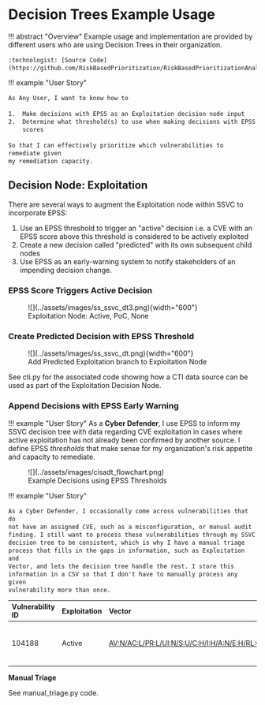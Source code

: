# Decision Trees Example Usage

!!! abstract "Overview"
    Example usage and implementation are provided by different users who
    are using Decision Trees in their organization.

    :technologist: [Source Code](https://github.com/RiskBasedPrioritization/RiskBasedPrioritizationAnalysis/blob/main/analysis/cisa_kev_epss_cvss.ipynb) 


!!! example "User Story"

    As Any User, I want to know how to

    1.  Make decisions with EPSS as an Exploitation decision node input
    2.  Determine what threshold(s) to use when making decisions with EPSS
        scores

    So that I can effectively prioritize which vulnerabilities to remediate given
    my remediation capacity.


## Decision Node: Exploitation

There are several ways to augment the Exploitation node within SSVC to
incorporate EPSS:

1.  Use an EPSS threshold to trigger an "active" decision i.e. a CVE
    with an EPSS score above this threshold is considered to be actively
    exploited
2.  Create a new decision called "predicted" with its own subsequent
    child nodes
3.  Use EPSS as an early-warning system to notify stakeholders of an
    impending decision change.


### EPSS Score Triggers Active Decision

<figure markdown>
  ![](../assets/images/ss_ssvc_dt3.png){width="600"}
  <figcaption>Exploitation Node: Active, PoC, None</figcaption>
</figure>

### Create Predicted Decision with EPSS Threshold

<figure markdown>
  ![](../assets/images/ss_ssvc_dt.png){width="600"}
  <figcaption>Add Predicted Exploitation branch to Exploitation Node</figcaption>
</figure>

See cti.py for the associated code showing how a CTI data source can be
used as part of the Exploitation Decision Node.

  

  

### Append Decisions with EPSS Early Warning

  
!!! example "User Story"
    As a **Cyber Defender**, I use EPSS to inform my SSVC decision tree with
    data regarding CVE exploitation in cases where active exploitation has
    not already been confirmed by another source. I define
    EPSS *thresholds* that make sense for my organization's risk appetite
    and capacity to remediate.


<figure markdown>
![](../assets/images/cisadt_flowchart.png)
<figcaption>Example Decisions using EPSS Thresholds</figcaption>
</figure>

!!! example "User Story"

    As a Cyber Defender, I occasionally come across vulnerabilities that do
    not have an assigned CVE, such as a misconfiguration, or manual audit
    finding. I still want to process these vulnerabilities through my SSVC
    decision tree to be consistent, which is why I have a manual triage
    process that fills in the gaps in information, such as Exploitation and
    Vector, and lets the decision tree handle the rest. I store this
    information in a CSV so that I don't have to manually process any given
    vulnerability more than once.

  

  

| Vulnerability ID | Exploitation | Vector                                                                                                                               | Note                                 |
|:-----------------|:-------------|:-------------------------------------------------------------------------------------------------------------------------------------|:-------------------------------------|
| 104188           | Active       | [AV:N/AC:L/PR:L/UI:N/S:U/C:H/I:H/A:N/E:H/RL:O/RC:C ](https://nvd.nist.gov/vuln-metrics/cvss/v3-calculator?vector=AV:N/AC:L/PR:L/UI:N/S:U/C:H/I:H/A:N/E:H/RL:O/RC:C&amp;version=3.1) | SMB Security Signatures Not Required |

  


**Manual Triage**

See manual_triage.py code.


